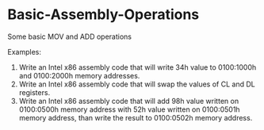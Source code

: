 # Basic-Assembly-Operations
Some basic MOV and ADD operations

Examples:
1. Write an Intel x86 assembly code that will write 34h value to 0100:1000h and 0100:2000h
memory addresses.
2. Write an Intel x86 assembly code that will swap the values of CL and DL registers.
3. Write an Intel x86 assembly code that will add 98h value written on 0100:0500h memory address
with 52h value written on 0100:0501h memory address, than write the result to 0100:0502h
memory address. 
